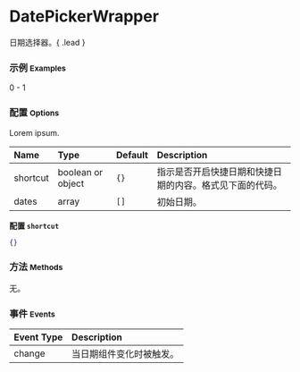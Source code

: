 # DatePickerWrapper

日期选择器。{ .lead }

### 示例 <small>Examples</small>

<div class="bs-example">
    <div class="content">
        <div bx-name="components/datepickerwrapper" data-dates="[ '2014-11-06', '2014-11-07', '2014-11-08' ]" bx-click="toggle" class="form-control">
          <span>0</span> - <span>1</span>
        </div>
    </div>
</div>

### 配置 <small>Options</small>

Lorem ipsum.

Name | Type | Default | Description
:--- | :--- | :------ | :----------
shortcut | boolean or object | `{}` | 指示是否开启快捷日期和快捷日期的内容。格式见下面的代码。
dates | array | `[]` | 初始日期。

**配置 `shortcut`**

```json
{}
```

### 方法 <small>Methods</small>

无。

### 事件 <small>Events</small>

Event Type | Description
:--------- | :----------
change | 当日期组件变化时被触发。
